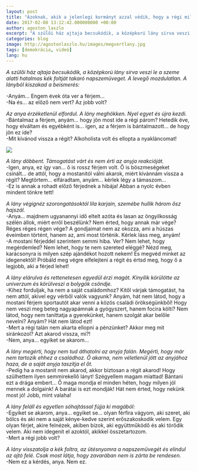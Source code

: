 ```yaml
---
layout: post
title: "Azoknak, akik a jelenlegi kormányt azzal védik, hogy a régi milyen rossz volt"
date: 2017-02-08 13:12:42.000000000 +00:00
author: agoston_laszlo
excerpt: "A szülői ház ajtaja becsukódik, a középkorú lány sírva veszi le a szeme alatti hatalmas kék foltját takaró szemüveget. A levegő mozdulatlan. A lányból kiszakad a beismerés:"
categories: blog
image: http://agostonlaszlo.hu/images/megvertlany.jpg
tags: [demokrácia, videó]
lang: hu
---
```


*A szülői ház ajtaja becsukódik, a középkorú lány sírva veszi le a szeme alatti hatalmas kék foltját takaró napszemüveget. A levegő mozdulatlan. A lányból kiszakad a beismerés:*<br />

-Anyám... Engem évek óta ver a férjem... <br />
-Na és... az előző nem vert? Az jobb volt? <br />

*Az anya érzéketlenül elfordul. A lány meghökken. Nyel egyet és újra kezdi.* <br />
-Bántalmaz a férjem, anyám... hogy jön most ide a régi párom? Hetedik éve, hogy elváltam és egyébként is... igen, az a férjem is bántalmazott... de hogy jön ez ide? <br />
-Mit kívánod vissza a régit? Alkoholista volt és ellopta a nyakláncomat! <br />

![](http://agostonlaszlo.hu/images/megvertlany.jpg)

*A lány döbbent. Támogatást várt és nem érti az anyja reakcióját.*<br />
-Igen, anya, ez így van... ő is rossz férjem volt. Ő is böszmeségeket csinált... de attól, hogy a mostanitól válni akarok, miért kívánnám vissza a régit? Megtörtem... elfáradtam, anyám... kérlek légy a támaszom... <br />
-Ez is annak a rohadt előző férjednek a hibája! Abban a nyolc évben mindent tönkre tett! <br />

*A lány végignéz szorongatásoktól lila karjain, szemébe hullik három ősz hajszál.*<br />
-Anya... majdnem ugyanannyi idő eltelt azóta és lasan az öngyilkosság szélén állok, miért erről beszélünk? Nem érted, hogy annak már vége? Réges réges régen vége? A gondjaimat nem az okozza, ami a húszas éveimben történt, hanem az, ami most történik. Kérlek láss meg, anyám! <br />
-A mostani férjeddel szerintem semmi hiba. Ver? Nem lehet, hogy megérdemled? Nem lehet, hogy te nem szereted eléggé? Nézd meg, karácsonyra is milyen szép ajándékot hozott nekem! És megvéd minket az idegenektől! Próbáld meg végre elfelejteni a régit és értsd meg, hogy ő a legjobb, aki a férjed lehet! <br />

*A lány elárulva és rettenetesen egyedül érzi magát. Kinyílik körülötte az univerzum és körülveszi a bolygók csöndje.*<br />
-Kihez forduljak, ha nem a saját családomhoz? Kitől várjak támogatást, ha nem attól, akivel egy vérből valók vagyunk? Anyám, hát nem látod, hogy a mostani férjem sportautót akar venni a közös családi örökségünkből! Hogy nem veszi meg beteg nagyapámnak a gyógyszert, hanem focira költi? Nem látod, hogy nem taníttatja a gyerekünket, hanem szolgát akar belőle nevelni? Anyám? Hát nem látod ezt!<br />
-Mert a régi talán nem akarta ellopni a pénzünket? Akkor meg mit siránkozol? Azt akarod vissza, mi?! <br />
-Nem, anya... egyiket se akarom... <br />

*A lány megérti, hogy nem tud áthatolni az anyja falán. Megérti, hogy már nem tartozik ehhez a családhoz. Ő akarna, nem véletlenül jött az anyjához haza, de a saját anyja taszítja el őt.*<br />
-Pedig ha a mostanit nem akarod, akkor biztosan a régit akarod! Hogy szülhettem ilyen semmirekellő lányt! Szégyellem magam miattad! Bántani ezt a drága embert... Ő maga mondja el minden héten, hogy milyen jól mennek a dolgaink! A barátai is ezt mondják! Hát nem érted, hogy nekünk most jó! Jobb, mint valaha!<br />

*A lány feláll és egyetlen sóhajtással fújja ki magából:*<br />
-Egyiket se akarom, anya... egyiket se... olyan férfira vágyom, aki szeret, aki bölcs és aki nem a saját kénye-kedve szerint erőszakoskodik velem. Egy olyan férjet, akire felnézek, akiben bízok, aki együttműködő és aki törődik velem. Aki nem idegenít el azoktól, akikkel összetartozom.<br />
-Mert a régi jobb volt? <br />

*A lány visszatolja a kék foltra, az ütésnyomra a napszemüvegét és elindul az ajtó felé. Csak most látja, hogy zavarában nem is zárta be rendesen.*<br />
-Nem ez a kérdés, anya. Nem ez.
